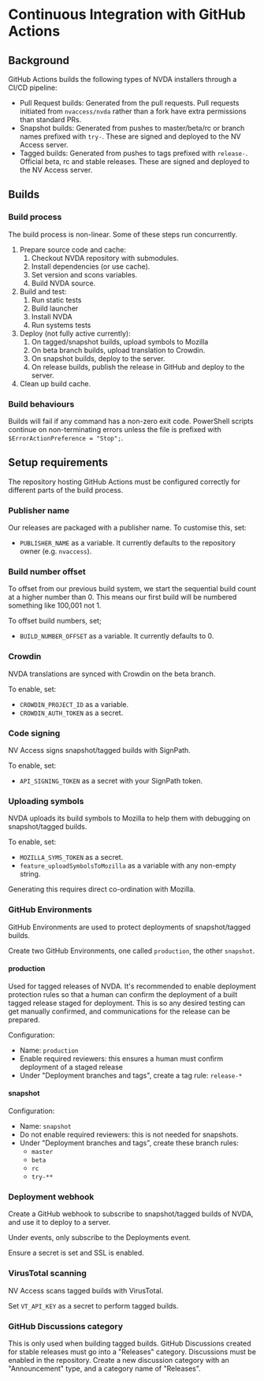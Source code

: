# Continuous Integration with GitHub Actions

## Background

GitHub Actions builds the following types of NVDA installers through a CI/CD pipeline:

* Pull Request builds: Generated from the pull requests.
Pull requests initiated from `nvaccess/nvda` rather than a fork have extra permissions than standard PRs.
* Snapshot builds: Generated from pushes to master/beta/rc or branch names prefixed with `try-`.
These are signed and deployed to the NV Access server.
* Tagged builds: Generated from pushes to tags prefixed with `release-`.
Official beta, rc and stable releases.
These are signed and deployed to the NV Access server.

## Builds

### Build process

The build process is non-linear.
Some of these steps run concurrently.

1. Prepare source code and cache:
    1. Checkout NVDA repository with submodules.
    1. Install dependencies (or use cache).
    1. Set version and scons variables.
    1. Build NVDA source.
1. Build and test:
    1. Run static tests
    1. Build launcher
    1. Install NVDA
    1. Run systems tests
1. Deploy (not fully active currently):
    1. On tagged/snapshot builds, upload symbols to Mozilla
    1. On beta branch builds, upload translation to Crowdin.
    1. On snapshot builds, deploy to the server.
    1. On release builds, publish the release in GitHub and deploy to the server.
1. Clean up build cache.

### Build behaviours

Builds will fail if any command has a non-zero exit code.
PowerShell scripts continue on non-terminating errors unless the file is prefixed with `$ErrorActionPreference = "Stop";`.

## Setup requirements

The repository hosting GitHub Actions must be configured correctly for different parts of the build process.

### Publisher name

Our releases are packaged with a publisher name.
To customise this, set:

* `PUBLISHER_NAME` as a variable.
It currently defaults to the repository owner (e.g. `nvaccess`).

### Build number offset

To offset from our previous build system, we start the sequential build count at a higher number than 0.
This means our first build will be numbered something like 100,001 not 1.

To offset build numbers, set;

* `BUILD_NUMBER_OFFSET` as a variable.
It currently defaults to 0.

### Crowdin

NVDA translations are synced with Crowdin on the beta branch.

To enable, set:

* `CROWDIN_PROJECT_ID` as a variable.
* `CROWDIN_AUTH_TOKEN` as a secret.

### Code signing

NV Access signs snapshot/tagged builds with SignPath.

To enable, set:

* `API_SIGNING_TOKEN` as a secret with your SignPath token.

### Uploading symbols

NVDA uploads its build symbols to Mozilla to help them with debugging on snapshot/tagged builds.

To enable, set:

* `MOZILLA_SYMS_TOKEN` as a secret.
* `feature_uploadSymbolsToMozilla` as a variable with any non-empty string.

Generating this requires direct co-ordination with Mozilla.

### GitHub Environments

GitHub Environments are used to protect deployments of snapshot/tagged builds.

Create two GitHub Environments, one called `production`, the other `snapshot`.

#### production

Used for tagged releases of NVDA.
It's recommended to enable deployment protection rules so that a human can confirm the deployment of a built tagged release staged for deployment.
This is so any desired testing can get manually confirmed, and communications for the release can be prepared.

Configuration:

* Name: `production`
* Enable required reviewers: this ensures a human must confirm deployment of a staged release
* Under "Deployment branches and tags", create a tag rule: `release-*`

#### snapshot

Configuration:

* Name: `snapshot`
* Do not enable required reviewers: this is not needed for snapshots.
* Under "Deployment branches and tags", create these branch rules:
  * `master`
  * `beta`
  * `rc`
  * `try-**`

### Deployment webhook

Create a GitHub webhook to subscribe to snapshot/tagged builds of NVDA, and use it to deploy to a server.

Under events, only subscribe to the Deployments event.

Ensure a secret is set and SSL is enabled.

### VirusTotal scanning

NV Access scans tagged builds with VirusTotal.

Set `VT_API_KEY` as a secret to perform tagged builds.

### GitHub Discussions category

This is only used when building tagged builds.
GitHub Discussions created for stable releases must go into a "Releases" category.
Discussions must be enabled in the repository.
Create a new discussion category with an "Announcement" type, and a category name of "Releases".
